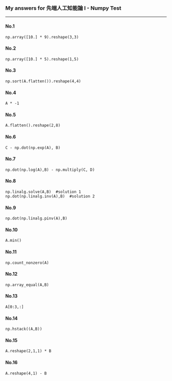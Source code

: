 ### My answers for 先端人工知能論 I - Numpy Test 
---

#### No.1
```
np.array([10.] * 9).reshape(3,3)
```

#### No.2
```
np.array([10.] * 5).reshape(1,5)
```

#### No.3
```
np.sort(A.flatten()).reshape(4,4)
```

#### No.4
```
A * -1
```

#### No.5
```
A.flatten().reshape(2,8)
```

#### No.6
```
C - np.dot(np.exp(A), B)
```

#### No.7
```
np.dot(np.log(A),B) - np.multiply(C, D)
```

#### No.8
```
np.linalg.solve(A,B)  #solution 1
np.dot(np.linalg.inv(A),B)  #solution 2
```

#### No.9
```
np.dot(np.linalg.pinv(A),B)
```

#### No.10
```
A.min()
```

#### No.11
```
np.count_nonzero(A)
```

#### No.12
```
np.array_equal(A,B)
```

#### No.13
```
A[0:3,:]
```

#### No.14
```
np.hstack((A,B))
```

#### No.15
```
A.reshape(2,1,1) * B
```

#### No.16
```
A.reshape(4,1) - B
```
